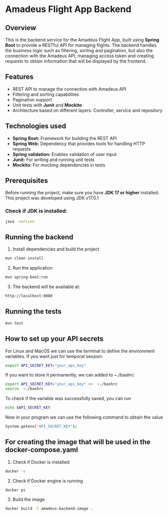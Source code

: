 # Amadeus Flight App Backend

## Overview
This is the backend service for the Amadeus Flight App, built using **Spring Boot** to provide a RESTful API for managing flights.
The backend handles the business logic such as filtering, sorting and pagination, but also the connection with the Amadeus API, managing access token and creating requests to obtain information that will be displayed by the frontend. 

## Features
- REST API to manage the connection with Amadeus API
- Filtering and sorting capabilities
- Pagination support
- Unit tests with **Junit** and **Mockito**
- Architecture based on different layers: Controller, service and repository

## Technologies used
- **Spring Boot:** Framework for building the REST API
- **Spring Web:** Dependency that provides tools for handling HTTP requests
- **Spring validation:** Enables validation of user input
- **Junit:** For writing and running unit tests
- **Mockito:** For mocking dependencies in tests

## Prerequisites
Before running the project, make sure you have **JDK 17 or higher** installed.
This project was developed using JDK v17.0.1

### Check if JDK is installed:
```bash
java -version
```

## Running the backend
1. Install dependencies and build the project
```bash
mvn clean install
```
2. Run the application
```bash
mvn spring-boot:run
```
3. The backend will be available at:
```bash
http://localhost:8080
```

## Running the tests
```bash
mvn test
```

## How to set up your API secrets 

For Linux and MacOS we can use the terminal to define the environment variables.
If you want just for temporal session:

```bash
export API_SECRET_KEY="your_api_key"
```

If you want to store it permanently, we can added to ~./bashrc

```bash
export API_SECRET_KEY="your_api_key" >>  ~./bashrc
source  ~./bashrc
```

To check if the variable was successfully saved, you can run

```bash
echo $API_SECRET_KEY
```

Now in your program we can use the following command to obtain the value 

```bash
System.getenv("API_SECRET_KEY");
```

## For creating the image that will be used in the docker-compose.yaml
1. Check if Docker is installed:
```bash
docker -v
```
2. Check if Docker engine is running
```bash
docker ps
```
3. Build the image 
```bash
docker build -t amadeus-backend-image .
```
